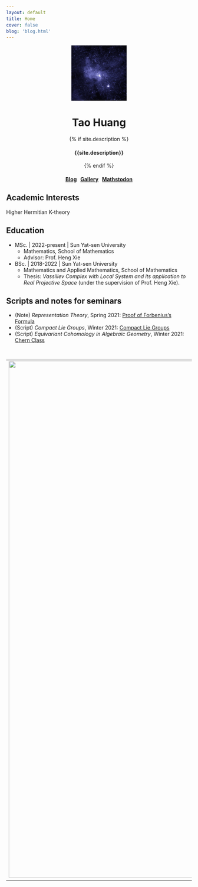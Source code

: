 ```yaml
---
layout: default
title: Home
cover: false
blog: 'blog.html'
---
```


<div align="center">
<img src="/assets/img/profile.jpg" width=150 alt="profile">
<br />
<h1>Tao Huang</h1>
{% if site.description %} <h4> {{site.description}} </h4> {% endif %} 
<h4>
    <a href='{{page.blog | relative_url}}'> Blog</a>
    &nbsp;
    <a href='gallery/'> Gallery</a>
    &nbsp;
    <a href="https://mathstodon.xyz/@quandles"> Mathstodon</a>
</h4>
</div>

## Academic Interests
Higher Hermitian K-theory 

## Education

- MSc. \| 2022-present \| Sun Yat-sen University
    - Mathematics, School of Mathematics
    - Advisor: Prof. Heng Xie
- BSc. \| 2018-2022 \| Sun Yat-sen University
    - Mathematics and Applied Mathematics, School of Mathematics
    - Thesis: *Vassiliev Complex with Local System and its application to Real Projective Space* (under the supervision of Prof. Heng Xie).

## Scripts and notes for seminars

- (Note) *Representation Theory*, Spring 2021: [Proof of Forbenius’s Formula](/math_essay/forbenius_formula/forbenius_formula.pdf)
- (Script) *Compact Lie Groups*, Winter 2021: [Compact Lie Groups](/math_essay/lie_group/lie_group.pdf) 
- (Script) *Equivariant Cohomology in Algebraic Geometry*, Winter 2021: [Chern Class](/math_essay/chern_class/chern_class.pdf)

<br />

<table>
    <tr>
        <td><img src="https://media.springernature.com/w306/springer-static/cover-hires/book/978-1-4612-9839-7" width=900 height=1400 alt=""></td>
        <td>
            <p>If I were a Springer-Verlag Graduate Text in Mathematics, I would be Saunders Mac Lane's <b><i>Categories for the Working Mathematician</i></b>.</p>
            <p>I provide an array of general ideas useful in a wide variety of fields.  Starting from foundations, I illuminate the concepts of category, functor, natural transformation, and duality.  I then turn to adjoint functors, which provide a description of universal constructions, an analysis of the representation of functors by sets of morphisms, and a means of manipulating direct and inverse limits. </p>
            <p>Which Springer GTM would <i>you</i> be? </p>
            <p><a href="http://math.jhu.edu/~savitt/GTM.html">The Springer GTM Test</a></p>
        </td>
    </tr>
</table>
